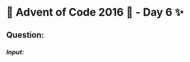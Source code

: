 # :christmas_tree: Advent of Code 2016 :christmas_tree: - Day 6 :sparkles:
## Question: 
>
>
>

### *Input:*

>
>
>
